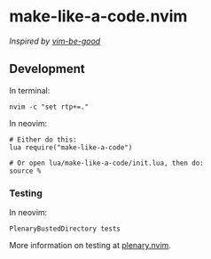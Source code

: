 # make-like-a-code.nvim

_Inspired by [vim-be-good](https://github.com/ThePrimeagen/vim-be-good)_

## Development

In terminal:

```
nvim -c "set rtp+=."  
```

In neovim:

```
# Either do this:
lua require("make-like-a-code")

# Or open lua/make-like-a-code/init.lua, then do:
source %
```

### Testing

In neovim:

```
PlenaryBustedDirectory tests
```

More information on testing at [plenary.nvim](https://github.com/nvim-lua/plenary.nvim/blob/master/TESTS_README.md).
